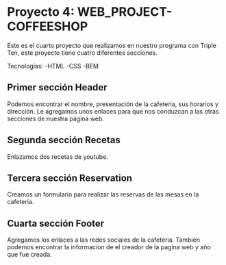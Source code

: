 # Proyecto 4: WEB_PROJECT-COFFEESHOP

Este es el cuarto proyecto que realizamos en nuestro programa con Triple Ten, este proyecto tiene cuatro diferentes secciones.

Tecnologías:
-HTML
-CSS
-BEM

## Primer sección Header

Podemos encontrar el nombre, presentación de la cafeteria, sus horarios y dirección. Le agregamos unos enlaces para que nos conduzcan a las otras secciones de nuestra página web.

## Segunda sección Recetas

Enlazamos dos recetas de youtube.

## Tercera sección Reservation

Creamos un formulario para realizar las reservas de las mesas en la cafeteria.

## Cuarta sección Footer

Agregamos los enlaces a las redes sociales de la cafeteria. También podemos encontrar la informacion de el creador de la pagina web y año que fue creada.
